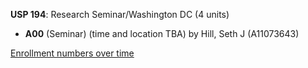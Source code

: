 **USP 194**: Research Seminar/Washington DC (4 units)

- **A00** (Seminar) (time and location TBA) by Hill, Seth J (A11073643)

[Enrollment numbers over time](./USP194.tsv)
